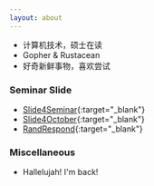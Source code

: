 ```yaml
---
layout: about
---
```


- 计算机技术，硕士在读
- Gopher & Rustacean
- 好奇新鲜事物，喜欢尝试

### Seminar Slide
- [Slide4Seminar](https://slide4seminar.netlify.app/){:target="_blank"}
- [Slide4October](https://slide4october.netlify.app/){:target="_blank"}
- [RandRespond](https://randrespond.netlify.app/){:target="_blank"}

### Miscellaneous

- Hallelujah! I'm back!
